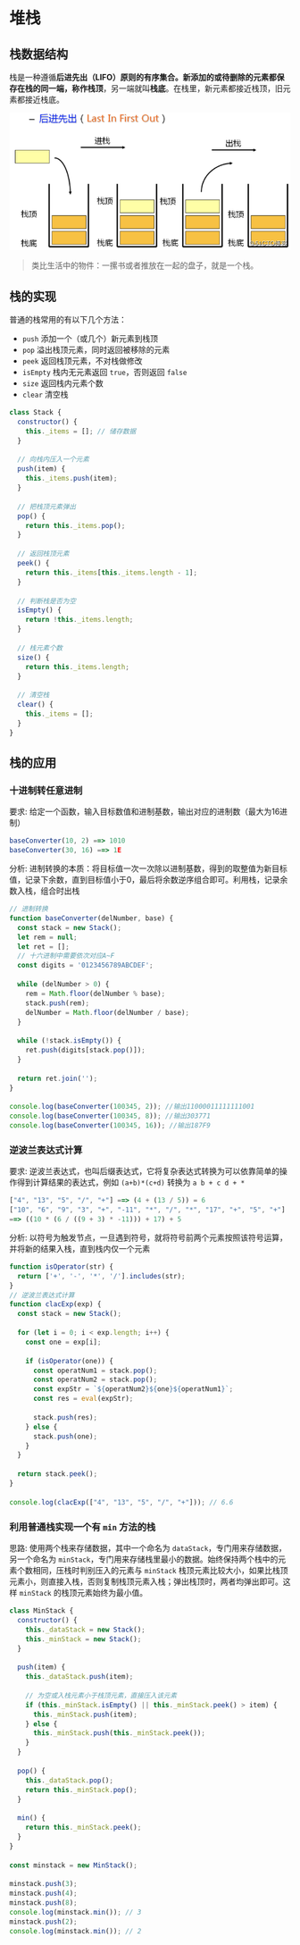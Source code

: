 堆栈
===

## 栈数据结构

栈是一种遵循**后进先出（LIFO）**原则的有序集合。新添加的或待删除的元素都保存在栈的同一端，称作**栈顶**，另一端就叫**栈底**。在栈里，新元素都接近栈顶，旧元素都接近栈底。

![栈](./images/01.stack.png)

> 类比生活中的物件：一摞书或者推放在一起的盘子，就是一个栈。

## 栈的实现

普通的栈常用的有以下几个方法：

- `push` 添加一个（或几个）新元素到栈顶
- `pop` 溢出栈顶元素，同时返回被移除的元素
- `peek` 返回栈顶元素，不对栈做修改
- `isEmpty` 栈内无元素返回 `true`，否则返回 `false`
- `size` 返回栈内元素个数
- `clear` 清空栈

```js
class Stack {
  constructor() {
    this._items = []; // 储存数据
  }

  // 向栈内压入一个元素
  push(item) {
    this._items.push(item);
  }

  // 把栈顶元素弹出
  pop() {
    return this._items.pop();
  }

  // 返回栈顶元素
  peek() {
    return this._items[this._items.length - 1];
  }

  // 判断栈是否为空
  isEmpty() {
    return !this._items.length;
  }

  // 栈元素个数
  size() {
    return this._items.length;
  }

  // 清空栈
  clear() {
    this._items = [];
  }
}
```

## 栈的应用

### 十进制转任意进制

要求: 给定一个函数，输入目标数值和进制基数，输出对应的进制数（最大为16进制）

```js
baseConverter(10, 2) ==> 1010
baseConverter(30, 16) ==> 1E
```

分析: 进制转换的本质：将目标值一次一次除以进制基数，得到的取整值为新目标值，记录下余数，直到目标值小于0，最后将余数逆序组合即可。利用栈，记录余数入栈，组合时出栈

```js
// 进制转换
function baseConverter(delNumber, base) {
  const stack = new Stack();
  let rem = null;
  let ret = [];
  // 十六进制中需要依次对应A~F
  const digits = '0123456789ABCDEF';

  while (delNumber > 0) {
    rem = Math.floor(delNumber % base);
    stack.push(rem);
    delNumber = Math.floor(delNumber / base);
  }

  while (!stack.isEmpty()) {
    ret.push(digits[stack.pop()]);
  }

  return ret.join('');
}

console.log(baseConverter(100345, 2)); //输出11000011111111001
console.log(baseConverter(100345, 8)); //输出303771
console.log(baseConverter(100345, 16)); //输出187F9
```

### 逆波兰表达式计算

要求: 逆波兰表达式，也叫后缀表达式，它将复杂表达式转换为可以依靠简单的操作得到计算结果的表达式，例如 `(a+b)*(c+d)` 转换为 `a b + c d + *`

```js
["4", "13", "5", "/", "+"] ==> (4 + (13 / 5)) = 6
["10", "6", "9", "3", "+", "-11", "*", "/", "*", "17", "+", "5", "+"]
==> ((10 * (6 / ((9 + 3) * -11))) + 17) + 5
```

分析: 以符号为触发节点，一旦遇到符号，就将符号前两个元素按照该符号运算，并将新的结果入栈，直到栈内仅一个元素

```js
function isOperator(str) {
  return ['+', '-', '*', '/'].includes(str);
}
// 逆波兰表达式计算
function clacExp(exp) {
  const stack = new Stack();

  for (let i = 0; i < exp.length; i++) {
    const one = exp[i];

    if (isOperator(one)) {
      const operatNum1 = stack.pop();
      const operatNum2 = stack.pop();
      const expStr = `${operatNum2}${one}${operatNum1}`;
      const res = eval(expStr);

      stack.push(res);
    } else {
      stack.push(one);
    }
  }

  return stack.peek();
}

console.log(clacExp(["4", "13", "5", "/", "+"])); // 6.6
```

### 利用普通栈实现一个有 `min` 方法的栈

思路: 使用两个栈来存储数据，其中一个命名为 `dataStack`，专门用来存储数据，另一个命名为 `minStack`，专门用来存储栈里最小的数据。始终保持两个栈中的元素个数相同，压栈时判别压入的元素与 `minStack` 栈顶元素比较大小，如果比栈顶元素小，则直接入栈，否则复制栈顶元素入栈；弹出栈顶时，两者均弹出即可。这样 `minStack` 的栈顶元素始终为最小值。

```js
class MinStack {
  constructor() {
    this._dataStack = new Stack();
    this._minStack = new Stack();
  }

  push(item) {
    this._dataStack.push(item);
    
    // 为空或入栈元素小于栈顶元素，直接压入该元素
    if (this._minStack.isEmpty() || this._minStack.peek() > item) {
      this._minStack.push(item);
    } else {
      this._minStack.push(this._minStack.peek());
    }
  }

  pop() {
    this._dataStack.pop();
    return this._minStack.pop();
  }

  min() {
    return this._minStack.peek();
  }
}

const minstack = new MinStack();

minstack.push(3);
minstack.push(4);
minstack.push(8);
console.log(minstack.min()); // 3
minstack.push(2);
console.log(minstack.min()); // 2
```
